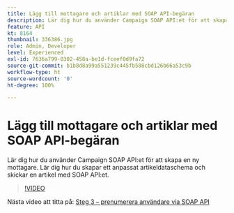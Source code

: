```yaml
---
title: Lägg till mottagare och artiklar med SOAP API-begäran
description: Lär dig hur du använder Campaign SOAP API:et för att skapa en ny mottagare. Lär dig hur du skapar ett anpassat artikeldataschema och skickar en artikel med SOAP API:et.
feature: API
kt: 8164
thumbnail: 336386.jpg
role: Admin, Developer
level: Experienced
exl-id: 7636a799-0302-458a-be1d-fceef0d9fa72
source-git-commit: b1b8d8a99a551239c445fb588cbd126b66a53c9b
workflow-type: ht
source-wordcount: '0'
ht-degree: 100%

---
```


# Lägg till mottagare och artiklar med SOAP API-begäran

Lär dig hur du använder Campaign SOAP API:et för att skapa en ny mottagare. Lär dig hur du skapar ett anpassat artikeldataschema och skickar en artikel med SOAP API:et.

>[!VIDEO](https://video.tv.adobe.com/v/336386?quality=12&learn=on)

Nästa video att titta på: [Steg 3 – prenumerera användare via SOAP API](/help/tutorial-use-soap-apis/subscribe-users-via-soap-api.md)